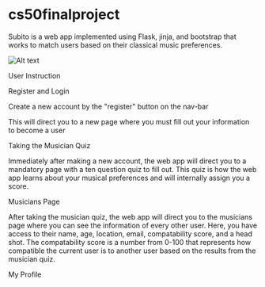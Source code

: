 # cs50finalproject

Subito is a web app implemented using Flask, jinja, and bootstrap that works to match users based on their classical music preferences. 

![Alt text](relative/path/to/img.jpg?raw=true "Title")

User Instruction


Register and Login

Create a new account by the "register" button on the nav-bar

This will direct you to a new page where you must fill out your information to become a user


Taking the Musician Quiz

Immediately after making a new account, the web app will direct you to a mandatory page with a ten question quiz to fill out. This quiz is how the web app learns about your musical preferences and will internally assign you a score. 

Musicians Page

After taking the musician quiz, the web app will direct you to the musicians page where you can see the information of every other user. Here, you have access to their name, age, location, email, compatability score, and a head shot. The compatability score is a number from 0-100 that represents how compatible the current user is to another user based on the results from the musician quiz. 


My Profile